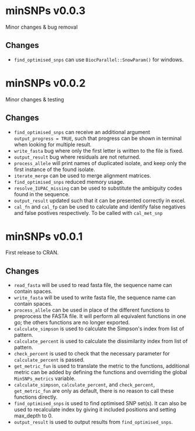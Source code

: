 # minSNPs v0.0.3
Minor changes & bug removal

## Changes
- `find_optimised_snps` can use `BiocParallel::SnowParam()` for windows.

# minSNPs v0.0.2
Minor changes & testing

## Changes
- `find_optimised_snps` can receive an additional argument `output_progress = TRUE`, such that progress can be shown in terminal when looking for multiple result.
- `write_fasta` bug where only the first letter is written to the file is fixed.
- `output_result` bug where residuals are not returned.
- `process_allele` will print names of duplicated isolate, and keep only the first instance of the found isolate.
- `iterate_merge` can be used to merge alignment matrices.
- `find_optimised_snps` reduced memory usage.
- `resolve_IUPAC_missing` can be used to substitute the ambiguity codes found in the sequence. 
- `output_result` updated such that it can be presented correctly in excel.
- `cal_fn` and `cal_fp` can be used to calculate and identify false negatives and false postives respectively. To be called with `cal_met_snp`

# minSNPs v0.0.1
First release to CRAN.

## Changes
- `read_fasta` will be used to read fasta file, the sequence name can contain spaces.
- `write_fasta` will be used to write fasta file, the sequence name can contain spaces.
- `process_allele` can be used in place of the different functions to preprocess the FASTA file. It will perform all equivalent functions in one go; the others functions are no longer exported.
- `calculate_simpson` is used to calculate the Simpson's index from list of pattern.
- `calculate_percent` is used to calculate the dissimilarity index from list of pattern.
- `check_percent` is used to check that the necessary parameter for `calculate_percent` is passed.
- `get_metric_fun` is used to translate the metric to the functions, additional metric can be added by defining the functions and overriding the global `MinSNPs_metrics` variable.
- `calculate_simpson`, `calculate_percent`, and `check_percent`, `get_metric_fun` are only as default, there is no reason to call these functions directly.
- `find_optimised_snps` is used to find optimised SNP set(s). It can also be used to recalculate index by giving it included positions and setting max_depth to 0.
- `output_result` is used to output results from `find_optimised_snps`.